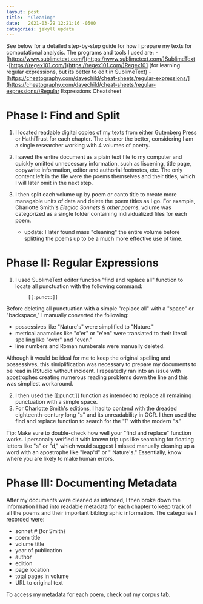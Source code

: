 ```yaml
---
layout: post
title:  "Cleaning"
date:   2021-03-29 12:21:16 -0500
categories: jekyll update
---
```

See below for a detailed step-by-step guide for how I prepare my texts for computational analysis.
The programs and tools I used are:
-[https://www.sublimetext.com/](https://www.sublimetext.com/)SublimeText
-[https://regex101.com/](https://regex101.com/)Regex101 (for learning regular expressions, but its better to edit in SublimeText)
-[https://cheatography.com/davechild/cheat-sheets/regular-expressions/](https://cheatography.com/davechild/cheat-sheets/regular-expressions/)Regular Expressions Cheatsheet

# Phase I: Find and Split
1. I located readable digital copies of my texts from either Gutenberg Press or HathiTrust for each chapter. The cleaner the better, considering I am a single researcher working with 4 volumes of poetry.
2. I saved the entire document as a plain text file to my computer and quickly omitted unnecessary information, such as liscening, title page, copywrite information, editor and authorial footnotes, etc. The only content left in the file were the poems themselves and their titles, which I will later omit in the next step.
3. I then split each volume up by poem or canto title to create more managable units of data and delete the poem titles as I go. For example, Charlotte Smith's *Elegiac Sonnets & other poems*, volume was categorized as a single folder containing individualized files for each poem.

    - update: I later found mass "cleaning" the entire volume before splitting the poems up to be a much more effective use of time.
    
# Phase II: Regular Expressions

1. I used SublimeText editor function "find and replace all" function to locate all punctuation with the following command:
```
        [[:punct:]]
```
Before deleting all punctuation with a simple "replace all" with a "space" or "backspace," I manually converted the following: 
  - possessives like "Nature's" were  simplified to "Nature." 
  - metrical anamolies like "o'er" or "e'en" were translated to their literal spelling like "over" and "even."
  - line numbers and Roman numberals were manually deleted. 
  
  Although it would be ideal for me to keep the original spelling and possessives, this simiplification was necessary to prepare my documents to be read in RStudio without incident. I repeatedly ran into an issue with apostrophes creating numerous reading problems down the line and this was simpliest workaround. 
  
2. I then used the [[:punct:]] function as intended to replace all remaining punctuation with a simple space. 
3. For Charlotte Smith's editions, I had to contend with the dreaded eighteenth-century long "s" and its unreadability in OCR. I then used the find and replace function to search for the "ſ" with the modern "s."
  
  Tip: Make sure to double-check how well your "find and replace" function works. I personally verified it with known trip ups like searching for floating letters like "s" or "d," which would suggest I missed manually cleaning up a word with an apostrophe like "leap'd" or " Nature's." Essentially, know where you are likely to make human errors. 
# Phase III: Documenting Metadata

After my documents were cleaned as intended, I then broke down the information I had into readable metadata for each chapter to keep track of all the poems and their important bibliographic information. The categories I recorded were:

- sonnet # (for Smith)
- poem title
- volume title
- year of publication
- author
- edition
- page location
- total pages in volume
- URL to original text 
 
 To access my metadata for each poem, check out my corpus tab.



